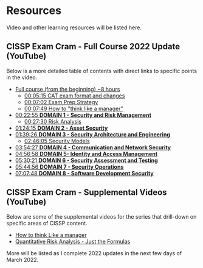 # Resources

Video and other learning resources will be listed here.

## CISSP Exam Cram - Full Course 2022 Update (YouTube)

Below is a more detailed table of contents with direct links to specific points in the video.

- [Full course (from the beginning) ~8 hours](https://youtu.be/_nyZhYnCNLA)
    - [00:05:15 CAT exam format and changes](https://youtu.be/_nyZhYnCNLA?t=315)
    - [00:07:02 Exam Prep Strategy](https://youtu.be/_nyZhYnCNLA?t=422)
    - [00:07:49 How to "think like a manager"](https://youtu.be/_nyZhYnCNLA?t=469)
- [00:22:55 **DOMAIN 1 - Security and Risk Management**](https://youtu.be/_nyZhYnCNLA?t=1375)
    - [00:27:30 Risk Analysis](https://youtu.be/_nyZhYnCNLA?t=1650)
- [01:24:15 **DOMAIN 2 - Asset Security**](https://youtu.be/_nyZhYnCNLA?t=5055)
- [01:39:26 **DOMAIN 3 - Security Architecture and Engineering**](https://youtu.be/_nyZhYnCNLA?t=5968)
    - [02:46:05 Security Models](https://youtu.be/_nyZhYnCNLA?t=9965)
- [03:54:27 **DOMAIN 4 - Communication and Network Security**](https://youtu.be/_nyZhYnCNLA?t=14068)
- [04:56:58 **DOMAIN 5- Identity and Access Management**](https://youtu.be/_nyZhYnCNLA?t=17818)
- [05:30:21 **DOMAIN 6 - Security Assessment and Testing**](https://youtu.be/_nyZhYnCNLA?t=19822)
- [05:44:56 **DOMAIN 7 - Security Operations**](https://youtu.be/_nyZhYnCNLA?t=20696)
- [07:07:48 **DOMAIN 8 - Software Development Security**](https://youtu.be/_nyZhYnCNLA?t=25668)

## CISSP Exam Cram - Supplemental Videos (YouTube)

Below are some of the supplemental videos for the series that drill-down on specific areas of CISSP content.

- [How to think Like a manager](https://youtu.be/vfC9OLsCqgk)
- [Quantitative Risk Analysis - Just the Formulas](https://youtu.be/ttOKJYOedNo)

More will be listed as I complete 2022 updates in the next few days of March 2022.